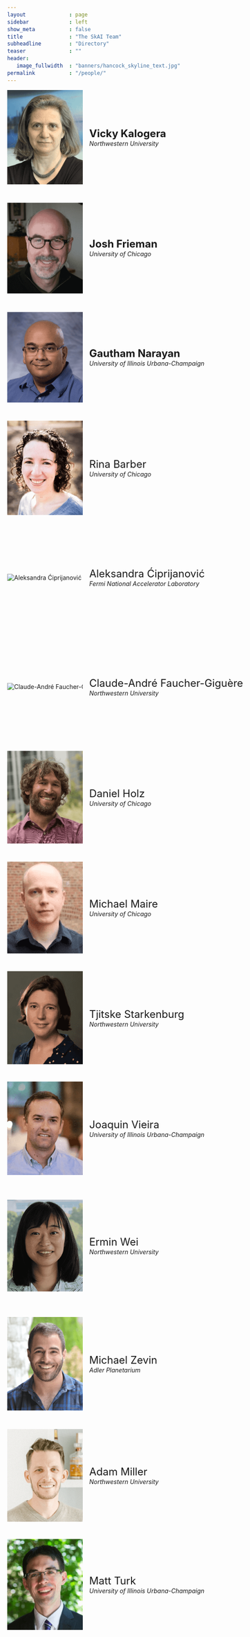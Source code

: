 ```yaml
---
layout              : page
sidebar             : left
show_meta           : false
title               : "The SkAI Team"
subheadline         : "Directory"
teaser              : ""
header:
   image_fullwidth  : "banners/hancock_skyline_text.jpg"
permalink           : "/people/"
---
```



<div class="employee-directory">

<div class="employee-entry">
 <img src="../images/directory/VickyK.png" alt="Vicky Kalogera Headshot" width="175">
 <div class="employee-details">
  <p><strong><font size="5"> Vicky Kalogera </font> </strong>
  <br> <em>Northwestern University</em></p>
 </div> 
</div>

<div class="employee-entry">
 <img src="../images/directory/AggelosK.png" alt="Aggelos Katsaggelos Headshot" width="175">
 <div class="employee-details">
  <p><strong><font size="5"> Aggelos Katsaggelos </font> </strong>
  <br> <em>Northwestern University</em></p>
 </div> 
</div>

<div class="employee-entry">
 <img src="../images/directory/JoshF.png" alt="Josh Frieman Headshot" width="175">
 <div class="employee-details">
  <p><strong><font size="5"> Josh Frieman </font> </strong>
  <br> <em>University of Chicago</em></p>
 </div> 
</div>

<div class="employee-entry">
 <img src="../images/directory/RebeccaW.png" alt="Rebecca Willett Headshot" width="175">
 <div class="employee-details">
  <p><strong><font size="5"> Rebecca Willett </font> </strong>
  <br> <em>University of Chicago</em></p>
 </div> 
</div>

<div class="employee-entry">
 <img src="../images/directory/GauthamN.png" alt="Gautham Narayan Headshot" width="175">
 <div class="employee-details">
  <p><strong><font size="5"> Gautham Narayan </font> </strong>
  <br> <em>University of Illinois Urbana-Champaign</em></p>
 </div> 
</div>

<div class="employee-entry">
 <img src="../images/directory/EmmaA.png" alt="Emma Alexander Headshot" width="175">
 <div class="employee-details">
  <p><font size="5"> Emma Alexander </font>
  <br> <em>Northwestern University</em></p>
 </div> 
</div>

<div class="employee-entry">
 <img src="../images/directory/RinaB.png" alt="Rina Barber Headshot" width="175">
 <div class="employee-details">
  <p><font size="5"> Rina Barber </font>
  <br> <em>University of Chicago</em></p>
 </div> 
</div>

<div class="employee-entry">
 <img src="../images/directory/LuC.png" alt="Lu Cheng Headshot" width="175">
 <div class="employee-details">
  <p><font size="5"> Lu Cheng </font>
  <br> <em>University of Illinois Chicago</em></p>
 </div> 
</div>

<div class="employee-entry">
 <img src="../images/directory/AleksandraĆ.png" alt="Aleksandra Ćiprijanović Headshot" width="175">
 <div class="employee-details">
  <p><font size="5"> Aleksandra Ćiprijanović </font>
  <br> <em>Fermi National Accelerator Laboratory</em></p>
 </div> 
</div>

<div class="employee-entry">
 <img src="../images/directory/AlexD.png" alt="Alex Drlica-Wagner Headshot" width="175">
 <div class="employee-details">
  <p><font size="5"> Alex Drlica-Wagner </font>
  <br> <em>University of Chicago</em></p>
 </div> 
</div>

<div class="employee-entry">
 <img src="../images/directory/Claude-AndréF.png" alt="Claude-André Faucher-Giguère Headshot" width="175">
 <div class="employee-details">
  <p><font size="5"> Claude-André Faucher-Giguère </font>
  <br> <em>Northwestern University</em></p>
 </div> 
</div>

<div class="employee-entry">
 <img src="../images/directory/WilliamG.png" alt="William Gropp Headshot" width="175">
 <div class="employee-details">
  <p><font size="5"> William Gropp </font>
  <br> <em>University of Illinois Urbana-Champaign</em></p>
 </div> 
</div>

<div class="employee-entry">
 <img src="../images/directory/DanielH.png" alt="Daniel Holz Headshot" width="175">
 <div class="employee-details">
  <p><font size="5"> Daniel Holz </font>
  <br> <em>University of Chicago</em></p>
 </div> 
</div>

<div class="employee-entry">
 <img src="../images/directory/HanL.png" alt="Han Liu Headshot" width="175">
 <div class="employee-details">
  <p><font size="5"> Han Liu </font>
  <br> <em>Northwestern University</em></p>
 </div> 
</div>

<div class="employee-entry">
 <img src="../images/directory/MichaelM.png" alt="Michael Maire Headshot" width="175">
 <div class="employee-details">
  <p><font size="5"> Michael Maire </font>
  <br> <em>University of Chicago</em></p>
 </div> 
</div>

<div class="employee-entry">
 <img src="../images/directory/BrianN.png" alt="Brian Nord Headshot" width="175">
 <div class="employee-details">
  <p><font size="5"> Brian Nord </font>
  <br> <em>Fermi National Accelerator Laboratory</em></p>
 </div> 
</div>

<div class="employee-entry">
 <img src="../images/directory/TjitskeS.png" alt="Tjitske Starkenburg Headshot" width="175">
 <div class="employee-details">
  <p><font size="5"> Tjitske Starkenburg </font>
  <br> <em>Northwestern University</em></p>
 </div> 
</div>

<div class="employee-entry">
 <img src="../images/directory/DavidU.png" alt="David Uminsky Headshot" width="175">
 <div class="employee-details">
  <p><font size="5"> David Uminsky </font>
  <br> <em>University of Chicago</em></p>
 </div> 
</div>

<div class="employee-entry">
 <img src="../images/directory/JoaquinV.png" alt="Joaquin Vieira Headshot" width="175">
 <div class="employee-details">
  <p><font size="5"> Joaquin Vieira </font>
  <br> <em>University of Illinois Urbana-Champaign</em></p>
 </div> 
</div>

<div class="employee-entry">
 <img src="../images/directory/AbigailV.png" alt="Abigail Vieregg Headshot" width="175">
 <div class="employee-details">
  <p><font size="5"> Abigail Vieregg </font>
  <br> <em>University of Chicago</em></p>
 </div> 
</div>

<div class="employee-entry">
 <img src="../images/directory/ErminW.png" alt="Ermin Wei Headshot" width="175">
 <div class="employee-details">
  <p><font size="5"> Ermin Wei </font>
  <br> <em>Northwestern University</em></p>
 </div> 
</div>

<div class="employee-entry">
 <img src="../images/directory/NicoY.png" alt="Nico Yunes Headshot" width="175">
 <div class="employee-details">
  <p><font size="5"> Nico Yunes </font>
  <br> <em>University of Illinois Urbana-Champaign</em></p>
 </div> 
</div>

<div class="employee-entry">
 <img src="../images/directory/MichaelZ.png" alt="Michael Zevin Headshot" width="175">
 <div class="employee-details">
  <p><font size="5"> Michael Zevin </font>
  <br> <em>Adler Planetarium</em></p>
 </div> 
</div>

<div class="employee-entry">
 <img src="../images/directory/KatrinH.png" alt="Katrin Heitmann Headshot" width="175">
 <div class="employee-details">
  <p><font size="5"> Katrin Heitmann </font>
  <br> <em>Argonne National Laboratory</em></p>
 </div> 
</div>

<div class="employee-entry">
 <img src="../images/directory/AdamM.png" alt="Adam Miller Headshot" width="175">
 <div class="employee-details">
  <p><font size="5"> Adam Miller </font>
  <br> <em>Northwestern University</em></p>
 </div> 
</div>

<div class="employee-entry">
 <img src="../images/directory/AravindanV.png" alt="Aravindan Vijayaraghavan Headshot" width="175">
 <div class="employee-details">
  <p><font size="5"> Aravindan Vijayaraghavan </font>
  <br> <em>Northwestern University</em></p>
 </div> 
</div>

<div class="employee-entry">
 <img src="../images/directory/MattT.png" alt="Matt Turk Headshot" width="175">
 <div class="employee-details">
  <p><font size="5"> Matt Turk </font>
  <br> <em>University of Illinois Urbana-Champaign</em></p>
 </div> 
</div>




</div>
<style>
  .employee-directory {
    display: grid;
    grid-template-columns: repeat(2, 1fr); /* Creates two columns of equal width */
    grid-gap: 40px 200px; /* Adds space between the entries */
  }
 .employee-entry {
    display: flex;
    align-items: center;
    white-space: nowrap;
    gap: 15px;
    padding: 0px;
    max-width: 800px;
  }
 .employee-entry img {
   ;
  }
 .employee-details {
    display: flex;
    flex-direction: column;
  }
</style>



